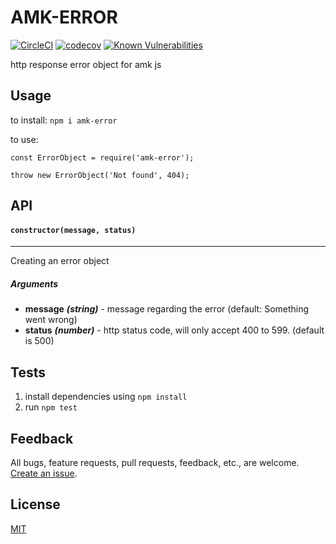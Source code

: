 # AMK-ERROR

[![CircleCI](https://circleci.com/gh/amkjs/amk-error.svg?style=svg)](https://circleci.com/gh/amkjs/amk-error)
[![codecov](https://codecov.io/gh/amkjs/amk-error/branch/master/graph/badge.svg)](https://codecov.io/gh/amkjs/amk-error)
[![Known Vulnerabilities](https://snyk.io/test/github/amkjs/amk-error/badge.svg?targetFile=package.json)](https://snyk.io/test/github/amkjs/amk-error?targetFile=package.json)


http response error object for amk js

## Usage

to install: `npm i amk-error`

to use:
```
const ErrorObject = require('amk-error');

throw new ErrorObject('Not found', 404);
```

## API

#### ```constructor(message, status)```
---
Creating an error object

##### Arguments
* **message** **_(string)_** - message regarding the error (default: Something went wrong)
* **status** **_(number)_** - http status code, will only accept 400 to 599. (default is 500)

## Tests
1. install dependencies using `npm install`
2. run `npm test`

## Feedback

All bugs, feature requests, pull requests, feedback, etc., are welcome. [Create an issue](https://github.com/amkjs/amk-error/issues).

## License
[MIT](https://github.com/amkjs/amk-error/blob/master/LICENSE)
